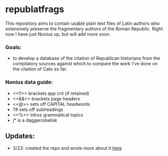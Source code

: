 # republatfrags

This repository aims to contain usable plain text files of Latin authors who extensively preserve the fragmentary authors of the Roman Republic. Right now I have just Nonius up, but will add more soon.

### Goals: 

* to develop a database of the citation of Republican historians from the compilatory sources against which to compare the work I've done on the citation of Cato so far.

### Nonius data guide:
* <<!!>> brackets app crit (if retained)
* <<&&>> brackets page headers
* <<@>> sets off CAPITAL headwords 
* ?# sets off subheadings
* <<%>> intros grammatical topics
* j* is a dagger/obelisk 

## Updates:
* 3/23: created the repo and wrote more about it [here](https://evacarrara.github.io/evacarrara/2021/03/23/nonius-marcellus-plain-texts.html)
